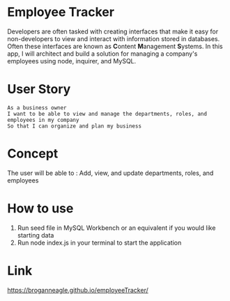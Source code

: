 # Employee Tracker

Developers are often tasked with creating interfaces that make it easy for non-developers to view and interact with information stored in databases. Often these interfaces are known as **C**ontent **M**anagement **S**ystems. In this app, I will architect and build a solution for managing a company's employees using node, inquirer, and MySQL.

# User Story
```
As a business owner
I want to be able to view and manage the departments, roles, and employees in my company
So that I can organize and plan my business
```
# Concept
The user will be able to :
Add, view, and update departments, roles, and employees

# How to use
1. Run seed file in MySQL Workbench or an equivalent if you would like starting data
2. Run node index.js in your terminal to start the application


# Link
https://broganneagle.github.io/employeeTracker/